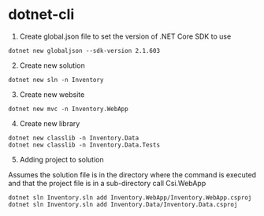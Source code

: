 # dotnet-cli

1.  Create global.json file to set the version of .NET Core SDK to use

```dotnet
dotnet new globaljson --sdk-version 2.1.603
```

2.  Create new solution

```dotnet
dotnet new sln -n Inventory
```

3.  Create new website

```dotnet
dotnet new mvc -n Inventory.WebApp
```

4.  Create new library

```dotnet
dotnet new classlib -n Inventory.Data
dotnet new classlib -n Inventory.Data.Tests
```

5.  Adding project to solution

Assumes the solution file is in the directory where the command is executed and
that the project file is in a sub-directory call Csi.WebApp

```dotnet
dotnet sln Inventory.sln add Inventory.WebApp/Inventory.WebApp.csproj
dotnet sln Inventory.sln add Inventory.Data/Inventory.Data.csproj
```
